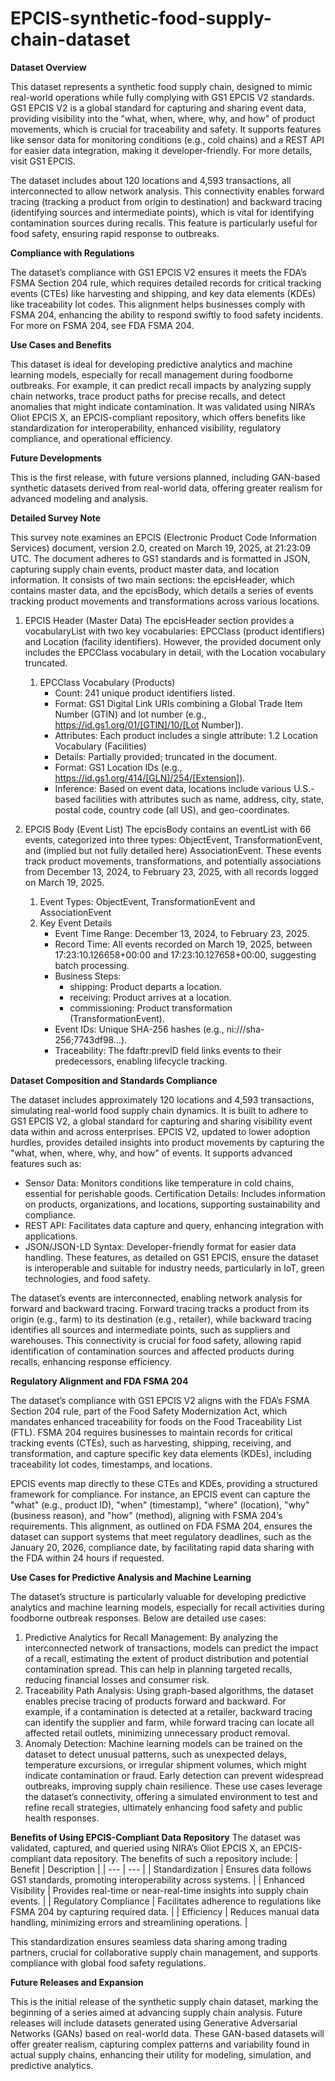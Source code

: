 # EPCIS-synthetic-food-supply-chain-dataset

**Dataset Overview**

This dataset represents a synthetic food supply chain, designed to mimic real-world operations while fully complying with GS1 EPCIS V2 standards. GS1 EPCIS V2 is a global standard for capturing and sharing event data, providing visibility into the "what, when, where, why, and how" of product movements, which is crucial for traceability and safety. It supports features like sensor data for monitoring conditions (e.g., cold chains) and a REST API for easier data integration, making it developer-friendly. For more details, visit GS1 EPCIS.

The dataset includes about 120 locations and 4,593 transactions, all interconnected to allow network analysis. This connectivity enables forward tracing (tracking a product from origin to destination) and backward tracing (identifying sources and intermediate points), which is vital for identifying contamination sources during recalls. This feature is particularly useful for food safety, ensuring rapid response to outbreaks.

**Compliance with Regulations**

The dataset’s compliance with GS1 EPCIS V2 ensures it meets the FDA’s FSMA Section 204 rule, which requires detailed records for critical tracking events (CTEs) like harvesting and shipping, and key data elements (KDEs) like traceability lot codes. This alignment helps businesses comply with FSMA 204, enhancing the ability to respond swiftly to food safety incidents. For more on FSMA 204, see FDA FSMA 204.

**Use Cases and Benefits**

This dataset is ideal for developing predictive analytics and machine learning models, especially for recall management during foodborne outbreaks. For example, it can predict recall impacts by analyzing supply chain networks, trace product paths for precise recalls, and detect anomalies that might indicate contamination. It was validated using NIRA’s Oliot EPCIS X, an EPCIS-compliant repository, which offers benefits like standardization for interoperability, enhanced visibility, regulatory compliance, and operational efficiency.

**Future Developments**

This is the first release, with future versions planned, including GAN-based synthetic datasets derived from real-world data, offering greater realism for advanced modeling and analysis.

**Detailed Survey Note**

This survey note examines an EPCIS (Electronic Product Code Information Services) document, version 2.0, created on March 19, 2025, at 21:23:09 UTC. The document adheres to GS1 standards and is formatted in JSON, capturing supply chain events, product master data, and location information. It consists of two main sections: the epcisHeader, which contains master data, and the epcisBody, which details a series of events tracking product movements and transformations across various locations.

1. EPCIS Header (Master Data)
The epcisHeader section provides a vocabularyList with two key vocabularies: EPCClass (product identifiers) and Location (facility identifiers). However, the provided document only includes the EPCClass vocabulary in detail, with the Location vocabulary truncated.
    1. EPCClass Vocabulary (Products)
        - Count: 241 unique product identifiers listed.
        - Format: GS1 Digital Link URIs combining a Global Trade Item Number (GTIN) and lot number (e.g., https://id.gs1.org/01/[GTIN]/10/[Lot Number]).
        - Attributes: Each product includes a single attribute: 1.2 Location Vocabulary (Facilities)
        - Details: Partially provided; truncated in the document.
         - Format: GS1 Location IDs (e.g., https://id.gs1.org/414/[GLN]/254/[Extension]).
        - Inference: Based on event data, locations include various U.S.-based facilities with attributes such as name, address, city, state, postal code, country code (all US), and geo-coordinates.
2. EPCIS Body (Event List)
The epcisBody contains an eventList with 66 events, categorized into three types: ObjectEvent, TransformationEvent, and (implied but not fully detailed here) AssociationEvent. These events track product movements, transformations, and potentially associations from December 13, 2024, to February 23, 2025, with all records logged on March 19, 2025.

    1. Event Types: ObjectEvent, TransformationEvent and AssociationEvent
    1. Key Event Details
        - Event Time Range: December 13, 2024, to February 23, 2025.
        - Record Time: All events recorded on March 19, 2025, between 17:23:10.126658+00:00 and 17:23:10.127658+00:00, suggesting batch processing.
        - Business Steps:
            - shipping: Product departs a location.
            - receiving: Product arrives at a location.
            - commissioning: Product transformation (TransformationEvent).
        - Event IDs: Unique SHA-256 hashes (e.g., ni:///sha-256;7743df98...).
        - Traceability: The fdaftr:prevID field links events to their predecessors, enabling lifecycle tracking.

**Dataset Composition and Standards Compliance**

The dataset includes approximately 120 locations and 4,593 transactions, simulating real-world food supply chain dynamics. It is built to adhere to GS1 EPCIS V2, a global standard for capturing and sharing visibility event data within and across enterprises. EPCIS V2, updated to lower adoption hurdles, provides detailed insights into product movements by capturing the "what, when, where, why, and how" of events. It supports advanced features such as:
- Sensor Data: Monitors conditions like temperature in cold chains, essential for perishable goods.
Certification Details: Includes information on products, organizations, and locations, supporting sustainability and compliance.
- REST API: Facilitates data capture and query, enhancing integration with applications.
- JSON/JSON-LD Syntax: Developer-friendly format for easier data handling.
These features, as detailed on GS1 EPCIS, ensure the dataset is interoperable and suitable for industry needs, particularly in IoT, green technologies, and food safety.

The dataset’s events are interconnected, enabling network analysis for forward and backward tracing. Forward tracing tracks a product from its origin (e.g., farm) to its destination (e.g., retailer), while backward tracing identifies all sources and intermediate points, such as suppliers and warehouses. This connectivity is crucial for food safety, allowing rapid identification of contamination sources and affected products during recalls, enhancing response efficiency.

**Regulatory Alignment and FDA FSMA 204**

The dataset’s compliance with GS1 EPCIS V2 aligns with the FDA’s FSMA Section 204 rule, part of the Food Safety Modernization Act, which mandates enhanced traceability for foods on the Food Traceability List (FTL). FSMA 204 requires businesses to maintain records for critical tracking events (CTEs), such as harvesting, shipping, receiving, and transformation, and capture specific key data elements (KDEs), including traceability lot codes, timestamps, and locations.

EPCIS events map directly to these CTEs and KDEs, providing a structured framework for compliance. For instance, an EPCIS event can capture the "what" (e.g., product ID), "when" (timestamp), "where" (location), "why" (business reason), and "how" (method), aligning with FSMA 204’s requirements. This alignment, as outlined on FDA FSMA 204, ensures the dataset can support systems that meet regulatory deadlines, such as the January 20, 2026, compliance date, by facilitating rapid data sharing with the FDA within 24 hours if requested.

**Use Cases for Predictive Analysis and Machine Learning**

The dataset’s structure is particularly valuable for developing predictive analytics and machine learning models, especially for recall activities during foodborne outbreak responses. Below are detailed use cases:
1. Predictive Analytics for Recall Management: By analyzing the interconnected network of transactions, models can predict the impact of a recall, estimating the extent of product distribution and potential contamination spread. This can help in planning targeted recalls, reducing financial losses and consumer risk.
2. Traceability Path Analysis: Using graph-based algorithms, the dataset enables precise tracing of products forward and backward. For example, if a contamination is detected at a retailer, backward tracing can identify the supplier and farm, while forward tracing can locate all affected retail outlets, minimizing unnecessary product removal.
3. Anomaly Detection: Machine learning models can be trained on the dataset to detect unusual patterns, such as unexpected delays, temperature excursions, or irregular shipment volumes, which might indicate contamination or fraud. Early detection can prevent widespread outbreaks, improving supply chain resilience.
These use cases leverage the dataset’s connectivity, offering a simulated environment to test and refine recall strategies, ultimately enhancing food safety and public health responses.

**Benefits of Using EPCIS-Compliant Data Repository**
The dataset was validated, captured, and queried using NIRA’s Oliot EPCIS X, an EPCIS-compliant data repository. The benefits of such a repository include:
| Benefit | Description |
| --- | --- |
| Standardization | Ensures data follows GS1 standards, promoting interoperability across systems. |
| Enhanced Visibility | Provides real-time or near-real-time insights into supply chain events. |
| Regulatory Compliance | Facilitates adherence to regulations like FSMA 204 by capturing required data. |
| Efficiency | Reduces manual data handling, minimizing errors and streamlining operations. |

This standardization ensures seamless data sharing among trading partners, crucial for collaborative supply chain management, and supports compliance with global food safety regulations.

**Future Releases and Expansion**

This is the initial release of the synthetic supply chain dataset, marking the beginning of a series aimed at advancing supply chain analysis. Future releases will include datasets generated using Generative Adversarial Networks (GANs) based on real-world data. These GAN-based datasets will offer greater realism, capturing complex patterns and variability found in actual supply chains, enhancing their utility for modeling, simulation, and predictive analytics.